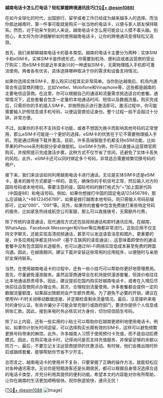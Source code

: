 **越南电话卡怎么打电话？轻松掌握跨境通讯技巧[[TG💪+ @esim1088](https://t.me/s/esim1088)]**

在如今全球化的时代，出国旅行、留学或者工作已经成为越来越多人的选择。而当你抵达越南时，第一件事可能就是购买一张当地的电话卡，以便与家人朋友保持联系。然而，对于初来乍到的人来说，越南电话卡怎么用可能会让人摸不着头脑。别担心，本文将为你详细解析如何使用越南电话卡，让你的跨境通讯变得轻松又高效。

首先，我们来聊聊越南电话卡的基本类型。越南的电话卡主要分为两种：实体SIM卡和eSIM卡。实体SIM卡是传统形式，你需要到机场、便利店或者运营商的营业厅购买；而eSIM卡则是近年来新兴的一种虚拟SIM卡，无需物理插入手机即可激活使用。两者各有优劣，具体选择哪种取决于你的需求和设备支持情况。

如果你选择实体SIM卡，那么购买过程其实非常简单。当你到达越南后，机场内通常会有运营商的摊位，比如Viettel、Mobifone和Vinaphone等，这些都是越南的主要电信运营商。在这里，你可以根据自己的通话和流量需求挑选适合的套餐。通常情况下，这些套餐会包含一定量的本地通话时间、短信以及数据流量。购买完成后，只需将你的手机插入SIM卡，并按照指示进行激活即可。激活过程中，你可能需要输入护照信息或手机号码，以便运营商验证身份。整个过程一般不会超过十分钟，非常方便。

不过，如果你的手机不支持双卡功能，或者不想因为换卡而影响其他号码的正常使用，那么eSIM卡可能是一个更好的选择。eSIM卡的优势在于它不需要物理插入手机，而是通过网络下载并激活。目前，许多高端智能手机都支持eSIM功能，比如苹果的iPhone系列和部分安卓旗舰机。以eSIM卡为例，你可以直接从运营商官网购买，并按照提示完成激活步骤。这种方式不仅节省了空间，还避免了实体卡丢失的风险。此外，eSIM卡还可以同时绑定多个号码，非常适合需要频繁切换号码的用户。

接下来，我们来谈谈如何利用越南电话卡进行通话。无论是实体SIM卡还是eSIM卡，基本的拨号方式都是一样的。首先，确保你的手机信号正常，然后输入对方的国际号码或本地号码。需要注意的是，国际号码的拨打格式为“+”加上国家代码（中国是86）和电话号码。例如，如果你想拨打中国的固定电话123456789，那么应该输入“+86123456789”。如果是拨打越南本地号码，则只需输入号码前缀即可，比如“090”、“091”等。另外，如果你的套餐中包含免费拨打某些特定号码的服务，比如紧急热线或航空公司客服，那么可以直接拨号，无需额外付费。

除了传统的语音通话，现代通信方式还包括视频通话和即时通讯应用。在越南，WhatsApp、Facebook Messenger和Viber等应用都非常流行。这些应用不仅支持文字聊天，还能实现高清视频通话，甚至可以发送语音消息和图片。更重要的是，许多应用程序都支持VoIP（基于互联网的语音通话），这意味着即使你的通话套餐中没有包含国际长途服务，也可以通过Wi-Fi网络实现低成本甚至免费的跨国沟通。因此，在越南期间，建议下载并安装这些常用的应用程序，以便随时与亲朋好友保持联系。

当然，在使用越南电话卡的过程中，还有一些小技巧可以帮助你更好地管理费用。首先，尽量避免漫游服务。虽然运营商通常会在机场提供漫游套餐，但其价格往往比本地通话昂贵得多。因此，建议提前在国内购买好越南电话卡，或者在入境后尽快前往运营商网点办理业务。其次，合理规划流量使用。许多套餐都会提供一定的数据流量额度，如果超出限额则会产生额外费用。为了避免不必要的开销，建议在使用Wi-Fi时关闭移动数据连接，并定期检查剩余流量情况。最后，注意接听来电时的身份认证。有些诈骗分子可能会冒充银行或政府部门，要求你提供个人信息或转账汇款。因此，接到来电时务必核实对方身份，切勿轻信陌生号码。

除了以上内容，还有一些实用的小贴士可以帮助你在越南更顺利地使用电话卡。例如，如果你计划长时间逗留，可以选择购买长期有效的SIM卡，这样可以避免频繁更换号码带来的麻烦。此外，许多越南人习惯于使用预付卡充值，而不是自动扣费模式。因此，在购买电话卡时，记得询问是否支持充值服务，并保留足够的余额以防万一。最后，不要忘记关注运营商提供的优惠活动。有时候，他们会推出限时折扣或捆绑套餐，能够帮助你节省不少开支。

总而言之，越南电话卡的使用并不复杂，只要掌握了正确的操作方法，就能轻松应对各种通讯需求。无论你是短期游客还是长期居民，都可以根据自身情况选择合适的电话卡类型，并充分利用其提供的便利功能。希望本文的内容能对你有所帮助，让你在越南的生活更加顺畅愉快。祝你旅途愉快，通讯无忧！

[[TG💪+ @esim1088](https://t.me/s/esim1088) ![Image](https://i.postimg.cc/4NQfJmqS/Snipaste-2025-05-13-00-14-12.png)]